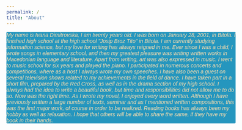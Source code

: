 ```yaml
---
permalink: /
title: "About"
---
```




<!DOCTYPE html>
<html lang="en">
<head>
    <meta charset="UTF-8">
    <title>Title</title>
    <meta name="keywords" content="" />
    <meta name="description" content="" />
    <meta http-equiv="content-type" content="text/html; charset=utf-8" />
    <title>Uncovered by FCSE</title>
    <link href='https://fonts.googleapis.com/css?family=Oswald:400,300' rel='stylesheet' type='text/css' />
    <link href='https://fonts.googleapis.com/css?family=Abel%7CSatisfy' rel='stylesheet' type='text/css' />
</head>
<body>
    <p style="font-family: satisfy, Arial, serif; font-style: oblique;background-color: rgb(37,150,190);color: navajowhite;
        border-radius: 3px; width: 600px">
      My name is Ivana Dimitrovska, I am twenty years old. I was born on January 28, 2001, in Bitola. I finished high school at the high school "Josip Broz Tito" in Bitola. I am currently studying information science, but my love for writing has always reigned in me. Ever since I was a child, I wrote songs in elementary school, and then my greatest pleasure was writing written works in Macedonian language and literature. Apart from writing, art was also expressed in music. I went to music school for six years and played the piano. I participated in numerous concerts and competitions, where as a host I always wrote my own speeches. I have also been a guest on several television shows related to my achievements in the field of dance. I have taken part in a short film, prepared by the Red Cross, as well as in the drama section of my high school. I always had the idea to write a beautiful book, but time and responsibilities did not allow me to do so. Now was the right time. As I wrote my novel, I enjoyed every word written. Although I have previously written a large number of texts, seminar and as I mentioned written compositions, this was the first major work, of course in order to be realized. Reading books has always been my hobby as well as relaxation. I hope that others will be able to share the same, if they have my book in their hands.
    </p>
<img src="https://user-images.githubusercontent.com/61246403/123483786-94882e80-d607-11eb-8e13-53ed8bf51548.jpg" style="border-radius: 3px;margin-top:-880px; margin-left: 675px" height="300px" width="300px">
</body>
</html>


